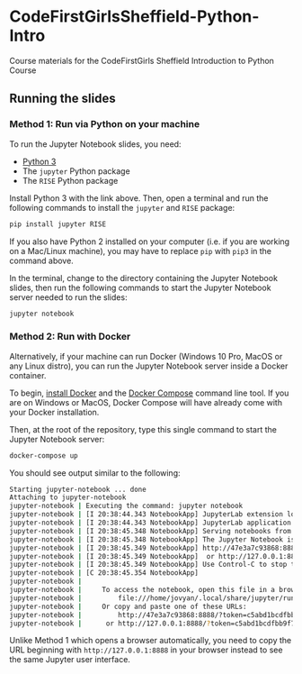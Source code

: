 # CodeFirstGirlsSheffield-Python-Intro
Course materials for the CodeFirstGirls Sheffield Introduction to Python Course

## Running the slides

### Method 1: Run via Python on your machine
To run the Jupyter Notebook slides, you need:
- [Python 3](https://www.python.org/downloads/)
- The `jupyter` Python package
- The `RISE` Python package

Install Python 3 with the link above. Then, open a terminal and run the following commands to install the `jupyter` and `RISE` package:
```bash
pip install jupyter RISE
```

If you also have Python 2 installed on your computer (i.e. if you are working on a Mac/Linux machine), you may have to replace `pip` with
`pip3` in the command above.

In the terminal, change to the directory containing the Jupyter Notebook slides, then run the following commands to start the Jupyter Notebook server
needed to run the slides:

```bash
jupyter notebook
```

### Method 2: Run with Docker
Alternatively, if your machine can run Docker (Windows 10 Pro, MacOS or any Linux distro), you can run the Jupyter Notebook server inside a Docker container.

To begin, [install Docker](https://docs.docker.com/install/) and the [Docker Compose](https://docs.docker.com/compose/install/) command line tool.
If you are on Windows or MacOS, Docker Compose will have already come with your Docker installation.

Then, at the root of the repository, type this single command to start the Jupyter Notebook server:

```bash
docker-compose up
```

You should see output similar to the following:

```bash
Starting jupyter-notebook ... done
Attaching to jupyter-notebook
jupyter-notebook | Executing the command: jupyter notebook
jupyter-notebook | [I 20:38:44.343 NotebookApp] JupyterLab extension loaded from /opt/conda/lib/python3.7/site-packages/jupyterlab
jupyter-notebook | [I 20:38:44.343 NotebookApp] JupyterLab application directory is /opt/conda/share/jupyter/lab
jupyter-notebook | [I 20:38:45.348 NotebookApp] Serving notebooks from local directory: /home/jovyan
jupyter-notebook | [I 20:38:45.348 NotebookApp] The Jupyter Notebook is running at:
jupyter-notebook | [I 20:38:45.349 NotebookApp] http://47e3a7c93868:8888/?token=c5abd1bcdfbb9f70d26eed5a045eb3a58dd7c1d9e8627b29
jupyter-notebook | [I 20:38:45.349 NotebookApp]  or http://127.0.0.1:8888/?token=c5abd1bcdfbb9f70d26eed5a045eb3a58dd7c1d9e8627b29
jupyter-notebook | [I 20:38:45.349 NotebookApp] Use Control-C to stop this server and shut down all kernels (twice to skip confirmation).
jupyter-notebook | [C 20:38:45.354 NotebookApp]
jupyter-notebook |
jupyter-notebook |     To access the notebook, open this file in a browser:
jupyter-notebook |         file:///home/jovyan/.local/share/jupyter/runtime/nbserver-6-open.html
jupyter-notebook |     Or copy and paste one of these URLs:
jupyter-notebook |         http://47e3a7c93868:8888/?token=c5abd1bcdfbb9f70d26eed5a045eb3a58dd7c1d9e8627b29
jupyter-notebook |      or http://127.0.0.1:8888/?token=c5abd1bcdfbb9f70d26eed5a045eb3a58dd7c1d9e8627b29
```

Unlike Method 1 which opens a browser automatically, you need to copy the URL beginning with `http://127.0.0.1:8888` in your browser instead
to see the same Jupyter user interface.
